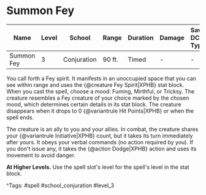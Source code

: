# Summon Fey

| Name | Level | School | Range | Duration | Damage | Save DC & Type |
|------|-------|--------|-------|----------|--------|----------------|
| Summon Fey | 3 | Conjuration | 90 ft. | Timed | - | - |

You call forth a Fey spirit. It manifests in an unoccupied space that you can see within range and uses the {@creature Fey Spirit|XPHB} stat block. When you cast the spell, choose a mood: Fuming, Mirthful, or Tricksy. The creature resembles a Fey creature of your choice marked by the chosen mood, which determines certain details in its stat block. The creature disappears when it drops to 0 {@variantrule Hit Points|XPHB} or when the spell ends.

The creature is an ally to you and your allies. In combat, the creature shares your {@variantrule Initiative|XPHB} count, but it takes its turn immediately after yours. It obeys your verbal commands (no action required by you). If you don't issue any, it takes the {@action Dodge|XPHB} action and uses its movement to avoid danger.

**At Higher Levels.** Use the spell slot's level for the spell's level in the stat block.

^Tags: #spell #school_conjuration #level_3